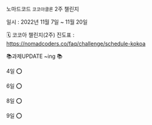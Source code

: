 노마드코드 `코코아클론` 2주 챌린지

일시 : 2022년 11월 7일 ~ 11월 20일


🗓 코코아 챌린지(2주) 진도표 : https://nomadcoders.co/faq/challenge/schedule-kokoa


📚과제UPDATE ~ing 📚

4일 ⭕

6일 ⭕

8일 ⭕

9일 ⭕

